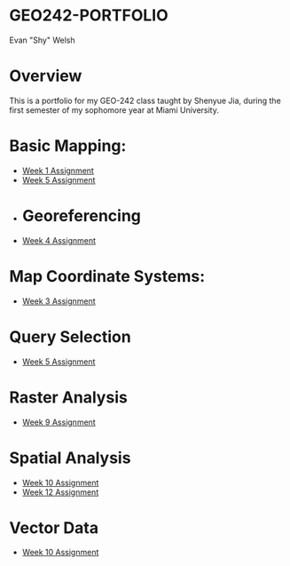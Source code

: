 # GEO242-PORTFOLIO
Evan "Shy" Welsh
# Overview
This is a portfolio for my GEO-242 class taught by Shenyue Jia, during the first semester of my sophomore year at Miami University.
# Basic Mapping:
- [Week 1 Assignment](https://github.com/welshshy/GEO242-PORTFOLIO/blob/c08a586e5d7c9a72edc210a89b852ddf9be65863/basic-mapping/Copy_of_week_01_assignment_template.ipynb)
- [Week 5 Assignment](https://github.com/welshshy/GEO242-PORTFOLIO/blob/c08a586e5d7c9a72edc210a89b852ddf9be65863/basic-mapping/Week5_Assignment.ipynb)
- # Georeferencing
- [Week 4 Assignment](https://github.com/welshshy/GEO242-PORTFOLIO/blob/b66b09324cc925412b44c86c4befee57f9283d42/georeferencing/Week4_Assignment.ipynb)
# Map Coordinate Systems:
- [Week 3 Assignment](https://github.com/welshshy/GEO242-PORTFOLIO/blob/c08a586e5d7c9a72edc210a89b852ddf9be65863/map-coord-systems/GEO242_Week3_Assignment.ipynb)
# Query Selection
- [Week 5 Assignment](https://github.com/welshshy/GEO242-PORTFOLIO/blob/db1a8de03df7a9a86713310a753c8b990f87bf9e/query_data/Week5_Assignment.ipynb)
# Raster Analysis
- [Week 9 Assignment](https://github.com/welshshy/GEO242-PORTFOLIO/blob/c407220ff5374aac7a1af161358fe8f7c8e31b9e/raster_analysis/Copy_of_week_09_assignment_template.ipynb)
# Spatial Analysis
- [Week 10 Assignment](https://github.com/welshshy/GEO242-PORTFOLIO/blob/936451e89e9669be439608ed0ff5509d71703a56/spatial_analysis/Week_10_Assignment.ipynb)
- [Week 12 Assignment](https://github.com/welshshy/GEO242-PORTFOLIO/blob/c407220ff5374aac7a1af161358fe8f7c8e31b9e/spatial_analysis/Week12.ipynb)
# Vector Data
- [Week 10 Assignment](https://github.com/welshshy/GEO242-PORTFOLIO/blob/c11b20c2aa589c5fb7652462788785cfe4a9b241/vector_data/Copy_of_week_10_assignment_template.ipynb)
